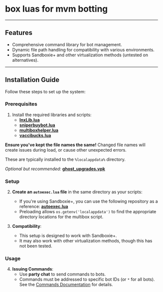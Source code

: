 # box luas for mvm botting
---

## Features
- Comprehensive command library for bot management.
- Dynamic file path handling for compatibility with various environments.
- Supports Sandboxie+ and other virtualization methods (untested on alternatives).

---

## Installation Guide

Follow these steps to set up the system:

### Prerequisites
1. Install the required libraries and scripts:
   - [**lnxLib.lua**](https://github.com/lnx00/Lmaobox-Library)
   - [**sniperbuybot.lua**](lua/mboxsetup/sniperbuybot.lua)
   - [**multiboxhelper.lua**](lua/mboxsetup/multiboxhelper.lua)
   - [**vaccibucks.lua**](lua/mboxsetup/vaccibucks.lua)

  **Ensure you've kept the file names the same!**
  Changed file names will create issues during load, or cause other unexpected errors.
  
  These are typically installed to the `%localappdata%` directory.

  *Optional but recommended:* [**ghost_upgrades.vpk**](ghost_upgrades.vpk)


### Setup
2. **Create an `autoexec.lua` file** in the same directory as your scripts:
   - If you're using Sandboxie+, you can use the following repository as a reference:
     [**autoexec.lua**](lua/mboxsetup/autoexec.lua)
   - Preloading allows `os.getenv('localappdata')` to find the appropriate directory locations for the multibox script.

3. **Compatibility**:
   - This setup is designed to work with Sandboxie+.
   - It may also work with other virtualization methods, though this has not been tested.

### Usage
4. **Issuing Commands**:
   - Use **party chat** to send commands to bots.
   - Commands must be addressed to specific bot IDs (or `*` for all bots). See the [Commands Documentation](https://github.com/KyleIsDork/box-luas/wiki/Command-directory) for details.
